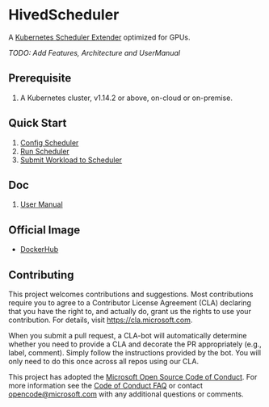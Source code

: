 # HivedScheduler
A [Kubernetes Scheduler Extender](https://github.com/kubernetes/community/blob/master/contributors/design-proposals/scheduling/scheduler_extender.md) optimized for GPUs.

*TODO: Add Features, Architecture and UserManual*

## Prerequisite
1. A Kubernetes cluster, v1.14.2 or above, on-cloud or on-premise.

## Quick Start
1. [Config Scheduler](doc/user-manual.md#ConfigQuickStart)
2. [Run Scheduler](example/run)
3. [Submit Workload to Scheduler](example/request)

## Doc
1. [User Manual](doc/user-manual.md)

## Official Image
* [DockerHub](https://hub.docker.com/u/hivedscheduler)

## Contributing
This project welcomes contributions and suggestions. Most contributions require you to agree to a
Contributor License Agreement (CLA) declaring that you have the right to, and actually do, grant us
the rights to use your contribution. For details, visit https://cla.microsoft.com.

When you submit a pull request, a CLA-bot will automatically determine whether you need to provide
a CLA and decorate the PR appropriately (e.g., label, comment). Simply follow the instructions
provided by the bot. You will only need to do this once across all repos using our CLA.

This project has adopted the [Microsoft Open Source Code of Conduct](https://opensource.microsoft.com/codeofconduct/).
For more information see the [Code of Conduct FAQ](https://opensource.microsoft.com/codeofconduct/faq/) or
contact [opencode@microsoft.com](mailto:opencode@microsoft.com) with any additional questions or comments.
